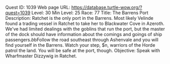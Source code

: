 Quest ID: 1039
Web page URL: https://database.turtle-wow.org/?quest=1039
Level: 30
Min Level: 25
Race: 77
Title: The Barrens Port
Description: Ratchet is the only port in the Barrens. Most likely Velinde found a trading vessel in Ratchet to take her to Blackwater Cove in Azeroth. We've had limited dealings with the goblins that run the port, but the master of the dock should have information about the comings and goings of ship passengers.$b$bFollow the road southeast through Ashenvale and you will find yourself in the Barrens. Watch your step, $n, warriors of the Horde patrol the land. You will be safe at the port, though.
Objective: Speak with Wharfmaster Dizzywig in Ratchet.
